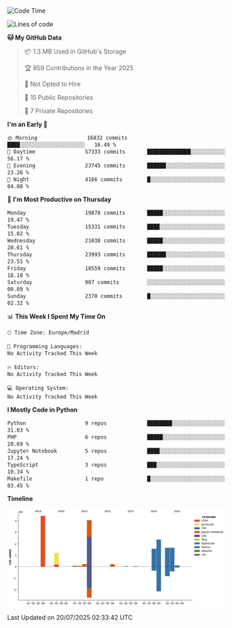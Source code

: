 <!--START_SECTION:waka-->
![Code Time](http://img.shields.io/badge/Code%20Time-839%20hrs%2038%20mins-blue)

![Lines of code](https://img.shields.io/badge/From%20Hello%20World%20I%27ve%20Written-17.6%20million%20lines%20of%20code-blue)

**🐱 My GitHub Data** 

> 📦 1.3 MB Used in GitHub's Storage 
 > 
> 🏆 859 Contributions in the Year 2025
 > 
> 🚫 Not Opted to Hire
 > 
> 📜 15 Public Repositories 
 > 
> 🔑 7 Private Repositories 
 > 
**I'm an Early 🐤** 

```text
🌞 Morning                16832 commits       ████░░░░░░░░░░░░░░░░░░░░░   16.49 % 
🌆 Daytime                57333 commits       ██████████████░░░░░░░░░░░   56.17 % 
🌃 Evening                23745 commits       ██████░░░░░░░░░░░░░░░░░░░   23.26 % 
🌙 Night                  4166 commits        █░░░░░░░░░░░░░░░░░░░░░░░░   04.08 % 
```
📅 **I'm Most Productive on Thursday** 

```text
Monday                   19878 commits       █████░░░░░░░░░░░░░░░░░░░░   19.47 % 
Tuesday                  15331 commits       ████░░░░░░░░░░░░░░░░░░░░░   15.02 % 
Wednesday                21038 commits       █████░░░░░░░░░░░░░░░░░░░░   20.61 % 
Thursday                 23993 commits       ██████░░░░░░░░░░░░░░░░░░░   23.51 % 
Friday                   18559 commits       █████░░░░░░░░░░░░░░░░░░░░   18.18 % 
Saturday                 907 commits         ░░░░░░░░░░░░░░░░░░░░░░░░░   00.89 % 
Sunday                   2370 commits        █░░░░░░░░░░░░░░░░░░░░░░░░   02.32 % 
```


📊 **This Week I Spent My Time On** 

```text
🕑︎ Time Zone: Europe/Madrid

💬 Programming Languages: 
No Activity Tracked This Week

🔥 Editors: 
No Activity Tracked This Week

💻 Operating System: 
No Activity Tracked This Week
```

**I Mostly Code in Python** 

```text
Python                   9 repos             ████████░░░░░░░░░░░░░░░░░   31.03 % 
PHP                      6 repos             █████░░░░░░░░░░░░░░░░░░░░   20.69 % 
Jupyter Notebook         5 repos             ████░░░░░░░░░░░░░░░░░░░░░   17.24 % 
TypeScript               3 repos             ███░░░░░░░░░░░░░░░░░░░░░░   10.34 % 
Makefile                 1 repo              █░░░░░░░░░░░░░░░░░░░░░░░░   03.45 % 
```



**Timeline**

![Lines of Code chart](https://raw.githubusercontent.com/danisoronellas/danisoronellas/main/assets/bar_graph.png)


 Last Updated on 20/07/2025 02:33:42 UTC
<!--END_SECTION:waka-->
